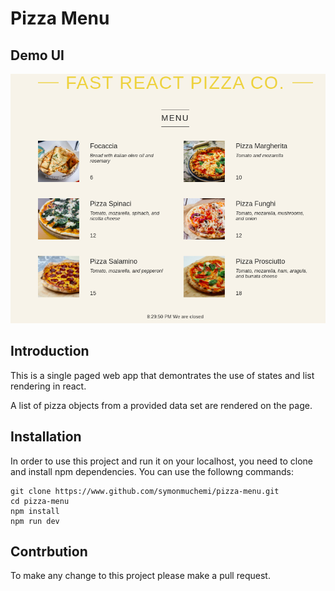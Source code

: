 # Pizza Menu

## Demo UI

![The Demo Page](/pizzamenu.png)

## Introduction

This is a single paged web app that demontrates the use of states and list rendering in react.

A list of pizza objects from a provided data set are rendered on the page.

## Installation

In order to use this project and run it on your localhost, you need to clone and install npm dependencies. You can use the followng commands:

```shell
git clone https://www.github.com/symonmuchemi/pizza-menu.git
cd pizza-menu
npm install
npm run dev
```

## Contrbution

To make any change to this project please make a pull request.
